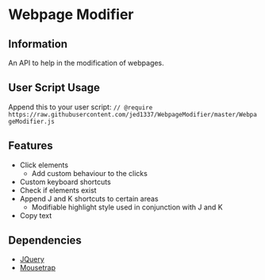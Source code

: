 # Webpage Modifier

## Information
An API to help in the modification of webpages.

## User Script Usage
Append this to your user script:
`// @require     https://raw.githubusercontent.com/jed1337/WebpageModifier/master/WebpageModifier.js`

## Features
* Click elements
	* Add custom behaviour to the clicks
* Custom keyboard shortcuts
* Check if elements exist
* Append J and K shortcuts to certain areas
	* Modifiable highlight style used in conjunction with J and K
* Copy text

## Dependencies
* [JQuery](https://jquery.com/)
* [Mousetrap](https://craig.is/killing/mice)